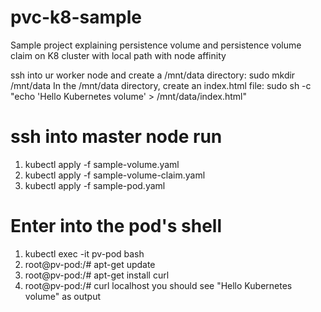 # pvc-k8-sample
Sample project explaining persistence volume and  persistence volume claim on K8 cluster with local path with node affinity

ssh into ur worker node and create a /mnt/data directory:
sudo mkdir /mnt/data
In the /mnt/data directory, create an index.html file:
sudo sh -c "echo 'Hello Kubernetes volume' > /mnt/data/index.html"

# ssh into master node run
1. kubectl apply -f sample-volume.yaml
2. kubectl apply -f sample-volume-claim.yaml
3. kubectl apply -f sample-pod.yaml
# Enter into the pod's shell
1. kubectl exec -it pv-pod bash
2. root@pv-pod:/# apt-get update
3. root@pv-pod:/# apt-get install curl
4. root@pv-pod:/# curl localhost
you should see "Hello Kubernetes volume" as output
